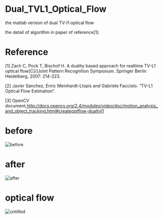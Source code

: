 # Dual_TVL1_Optical_Flow

the matlab version of dual TV-l1 optical flow

the detail of algorithm in paper of reference[1]. 

# Reference

[1] Zach C, Pock T, Bischof H. A duality based approach for realtime TV-L1 optical flow[C]//Joint Pattern Recognition Symposium. Springer Berlin Heidelberg, 2007: 214-223.

[2] Javier Sanchez, Enric Meinhardt-Llopis and Gabriele Facciolo. “TV-L1 Optical Flow Estimation”.

[3] OpenCV document,http://docs.opencv.org/2.4/modules/video/doc/motion_analysis_and_object_tracking.html#createoptflow-dualtvl1


# before 
![before](https://cloud.githubusercontent.com/assets/4397546/22922738/e9205000-f2d9-11e6-9adc-276d899e6019.jpg)

# after
![after](https://cloud.githubusercontent.com/assets/4397546/22922752/f46c21fa-f2d9-11e6-9d4a-8dfd265cfcd3.jpg)

# optical flow
![untitled](https://cloud.githubusercontent.com/assets/4397546/22923082/070c74a8-f2db-11e6-93c6-454fa925d8ea.jpg)

